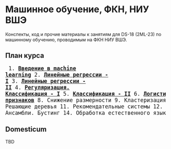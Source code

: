 # Машинное обучение, ФКН, НИУ ВШЭ

Конспекты, код и прочие материалы к занятиям для DS-18 (2ML-23) по машинному обучению, проводимым на ФКН НИУ ВШЭ.

## План курса
<big><pre>
    1. [**Введение в machine learning**](./week_1)
    2. [**Линейные регрессии - I**](./week_2)
    3. [**Линейные регрессии - II**](./week_3)
    4. [**Регуляризация. Классификация - I**](./week_4)
    5. [**Классификация - II**](./week_5)
    6. [**Логистическая регрессия, SVM**](./week_6)
    7. [**Нелинейная, многоклассовая классификация. Отбор признаков**](./week_7)
    8. Снижение размерности
    9. Кластеризация
    10. Решающие деревья
    11. Рекомендательные системы
    12. Ансамбли. Бэггинг
    13. Ансамбли. Бустинг 
    14. Обработка естественного языка 
</pre></big>

## Domesticum

TBD



